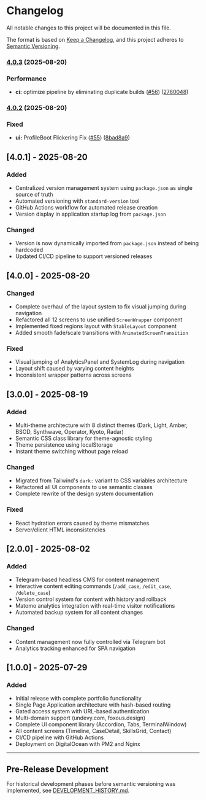 # Changelog

All notable changes to this project will be documented in this file.

The format is based on [Keep a Changelog](https://keepachangelog.com/en/1.0.0/),
and this project adheres to [Semantic Versioning](https://semver.org/spec/v2.0.0.html).

### [4.0.3](https://github.com/undevy-org/portfolio/compare/v4.0.2...v4.0.3) (2025-08-20)


### Performance

* **ci:** optimize pipeline by eliminating duplicate builds ([#56](https://github.com/undevy-org/portfolio/issues/56)) ([2780048](https://github.com/undevy-org/portfolio/commit/278004806b6f71e9d033fdeb811df25b95317c28))

### [4.0.2](https://github.com/undevy-org/portfolio/compare/v4.0.1...v4.0.2) (2025-08-20)


### Fixed

* **ui:** ProfileBoot Flickering Fix ([#55](https://github.com/undevy-org/portfolio/issues/55)) ([8bad8a9](https://github.com/undevy-org/portfolio/commit/8bad8a9b5e1f1407646fa611afc55616e17b3c94))

## [4.0.1] - 2025-08-20

### Added
- Centralized version management system using `package.json` as single source of truth
- Automated versioning with `standard-version` tool
- GitHub Actions workflow for automated release creation
- Version display in application startup log from `package.json`

### Changed
- Version is now dynamically imported from `package.json` instead of being hardcoded
- Updated CI/CD pipeline to support versioned releases

## [4.0.0] - 2025-08-20

### Changed
- Complete overhaul of the layout system to fix visual jumping during navigation
- Refactored all 12 screens to use unified `ScreenWrapper` component
- Implemented fixed regions layout with `StableLayout` component
- Added smooth fade/scale transitions with `AnimatedScreenTransition`

### Fixed
- Visual jumping of AnalyticsPanel and SystemLog during navigation
- Layout shift caused by varying content heights
- Inconsistent wrapper patterns across screens

## [3.0.0] - 2025-08-19

### Added
- Multi-theme architecture with 8 distinct themes (Dark, Light, Amber, BSOD, Synthwave, Operator, Kyoto, Radar)
- Semantic CSS class library for theme-agnostic styling
- Theme persistence using localStorage
- Instant theme switching without page reload

### Changed
- Migrated from Tailwind's `dark:` variant to CSS variables architecture
- Refactored all UI components to use semantic classes
- Complete rewrite of the design system documentation

### Fixed
- React hydration errors caused by theme mismatches
- Server/client HTML inconsistencies

## [2.0.0] - 2025-08-02

### Added
- Telegram-based headless CMS for content management
- Interactive content editing commands (`/add_case`, `/edit_case`, `/delete_case`)
- Version control system for content with history and rollback
- Matomo analytics integration with real-time visitor notifications
- Automated backup system for all content changes

### Changed
- Content management now fully controlled via Telegram bot
- Analytics tracking enhanced for SPA navigation

## [1.0.0] - 2025-07-29

### Added
- Initial release with complete portfolio functionality
- Single Page Application architecture with hash-based routing
- Gated access system with URL-based authentication
- Multi-domain support (undevy.com, foxous.design)
- Complete UI component library (Accordion, Tabs, TerminalWindow)
- All content screens (Timeline, CaseDetail, SkillsGrid, Contact)
- CI/CD pipeline with GitHub Actions
- Deployment on DigitalOcean with PM2 and Nginx

---

## Pre-Release Development

For historical development phases before semantic versioning was implemented, see [DEVELOPMENT_HISTORY.md](./DEVELOPMENT_HISTORY.md).